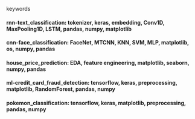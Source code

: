 keywords
#### rnn-text_classification: tokenizer, keras, embedding, Conv1D, MaxPooling1D, LSTM, pandas, numpy, matplotlib
#### cnn-face_classification: FaceNet, MTCNN, KNN, SVM, MLP, matplotlib, os, numpy, pandas
#### house_price_prediction: EDA, feature engineering, matplotlib, seaborn, numpy, pandas
#### ml-credit_card_fraud_detection: tensorflow, keras, preprocessing, matplotlib, RandomForest, pandas, numpy
#### pokemon_classification: tensorflow, keras, matplotlib, preprocessing, pandas, numpy
